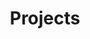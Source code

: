 ---
title: Projects
layout: collection
permalink: /projects/
collection: projects
entries_layout: grid
sort_by: date
sort_order: reverse
---